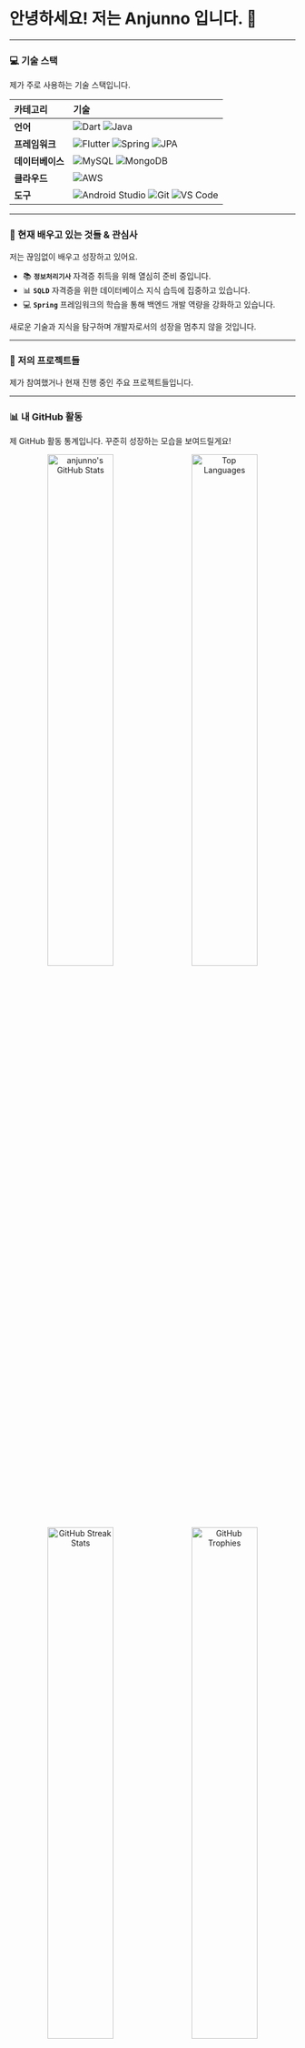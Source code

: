 <div align="center">
  </div>

# 안녕하세요! 저는 Anjunno 입니다. 👋

<!--### 개발의 즐거움을 탐구하는 **[당신의 주요 역할/관심사, 예: 모바일 앱 개발자]** 입니다.

새로운 기술을 배우고, 복잡한 문제를 해결하며, 사용자에게 가치를 제공하는 것에 열정을 가지고 있습니다. 현재 **[관심 있는 기술 스택/분야, 예: Spring Boot와 JPA를 활용한 웹 서비스 개발, Flutter 앱 개발]** 에 집중하고 있습니다.'
-->
---

### 💻 기술 스택

제가 주로 사용하는 기술 스택입니다.

| 카테고리     | 기술                                                                                                                                                                                                                                                                                                                                                                                                                                                                                                                                      |
| :----------- | :------------------------------------------------------------------------------------------------------------------------------------------------------------------------------------------------------------------------------------------------------------------------------------------------------------------------------------------------------------------------------------------------------------------------------------------------------------------------------------------------------------------------------------------ |
| **언어** | ![Dart](https://img.shields.io/badge/Dart-0175C2?style=for-the-badge&logo=dart&logoColor=white)             ![Java](https://img.shields.io/badge/Java-007396?style=for-the-badge&logo=java&logoColor=white)             |
| **프레임워크** | ![Flutter](https://img.shields.io/badge/Flutter-02569B?style=for-the-badge&logo=flutter&logoColor=white)         ![Spring](https://img.shields.io/badge/Spring-6DB33F?style=for-the-badge&logo=spring&logoColor=white)         ![JPA](https://img.shields.io/badge/JPA-4479A1?style=for-the-badge&logo=hibernate&logoColor=white)           |
| **데이터베이스** | ![MySQL](https://img.shields.io/badge/MySQL-4479A1?style=for-the-badge&logo=mysql&logoColor=white)             ![MongoDB](https://img.shields.io/badge/MongoDB-47A248?style=for-the-badge&logo=mongodb&logoColor=white) |
| **클라우드** | ![AWS](https://img.shields.io/badge/AWS-232F3E?style=for-the-badge&logo=amazon-aws&logoColor=white)             |
| **도구** | ![Android Studio](https://img.shields.io/badge/Android%20Studio-3DDC84?style=for-the-badge&logo=android-studio&logoColor=white) ![Git](https://img.shields.io/badge/Git-F05032?style=for-the-badge&logo=git&logoColor=white)                   ![VS Code](https://img.shields.io/badge/VS%20Code-007ACC?style=for-the-badge&logo=visual-studio-code&logoColor=white) |

---

### 🌱 현재 배우고 있는 것들 & 관심사

저는 끊임없이 배우고 성장하고 있어요.

* 📚 **`정보처리기사`** 자격증 취득을 위해 열심히 준비 중입니다.
* 📊 **`SQLD`** 자격증을 위한 데이터베이스 지식 습득에 집중하고 있습니다.
* 💻 **`Spring`** 프레임워크의 학습을 통해 백엔드 개발 역량을 강화하고 있습니다.

 새로운 기술과 지식을 탐구하며 개발자로서의 성장을 멈추지 않을 것입니다.

---

### 🚀 저의 프로젝트들

제가 참여했거나 현재 진행 중인 주요 프로젝트들입니다.
<!--
* **[프로젝트 1 이름]**
    * ✨ [프로젝트 1에 대한 간략한 설명: 어떤 기술을 사용했고, 무엇을 해결했는지]
    * 🔗 [프로젝트 1 링크](https://github.com/YOUR-USERNAME/PROJECT-1-REPO)
    * * **[프로젝트 2 이름]**
    * 💡 [프로젝트 2에 대한 간략한 설명]
    * 🔗 [프로젝트 2 링크](https://github.com/YOUR-USERNAME/PROJECT-2-REPO)
-->
---

### 📊 내 GitHub 활동

제 GitHub 활동 통계입니다. 꾸준히 성장하는 모습을 보여드릴게요!

<div align="center">
  <p>
    <img src="https://github-readme-stats.vercel.app/api?username=anjunno&show_icons=true&theme=nord&hide_border=true&count_private=true" alt="anjunno's GitHub Stats" width="48%" style="max-width: 400px;"/>
    &nbsp;
    <img src="https://github-readme-stats.vercel.app/api/top-langs/?username=anjunno&layout=compact&theme=nord&hide_border=true" alt="Top Languages" width="48%" style="max-width: 400px;"/>
  </p>
  <p>
    <img src="https://github-readme-streak-stats.herokuapp.com/?user=anjunno&theme=nord&hide_border=true" alt="GitHub Streak Stats" width="48%" style="max-width: 400px;"/>
    &nbsp;
    <img src="https://github-trophies.vercel.app/?username=anjunno&theme=discord&no-bg=true&no-frame=true" alt="GitHub Trophies" width="48%" style="max-width: 400px;"/>
  </p>
</div>

---

### 🌐 저를 찾아보세요!

궁금한 점이 있다면 언제든지 연락 주세요!

[![LinkedIn](https://img.shields.io/badge/LinkedIn-0A66C2?style=for-the-badge&logo=linkedin&logoColor=white)](https://www.linkedin.com/in/YOUR-LINKEDIN-PROFILE/)
[![이메일](https://img.shields.io/badge/Email-D14836?style=for-the-badge&logo=gmail&logoColor=white)](mailto:your.email@example.com)

---

<div align="center">
   즐거운 코딩되세요! 언제나 배움을 멈추지 않는 개발자가 되기 위해 노력하겠습니다. 
</div>
